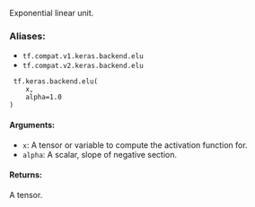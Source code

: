Exponential linear unit.
### Aliases:
- `tf.compat.v1.keras.backend.elu`
- `tf.compat.v2.keras.backend.elu`

```
 tf.keras.backend.elu(
    x,
    alpha=1.0
)
```
#### Arguments:
- `x`: A tensor or variable to compute the activation function for.
- `alpha`: A scalar, slope of negative section.
#### Returns:
A tensor.
